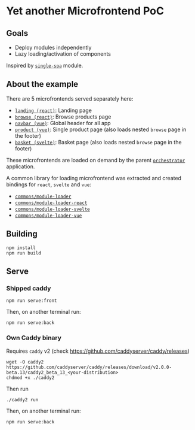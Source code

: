 # Yet another Microfrontend PoC

## Goals

- Deploy modules independently
- Lazy loading/activation of components

Inspired by [`single-spa`](https://single-spa.js.org/) module.

## About the example

There are 5 microfrontends served separately here:

- [`landing (react)`](./apps/landing): Landing page
- [`browse (react)`](./apps/browse): Browse products page
- [`navbar (vue)`](./apps/navbar): Global header for all app
- [`product (vue)`](./apps/product): Single product page (also loads nested `browse` page in the footer)
- [`basket (svelte)`](./apps/basket): Basket page (also loads nested `browse` page in the footer)

These microfrontends are loaded on demand by the parent [`orchestrator`](./orchestrator) application.

A common library for loading microfrontend was extracted and created bindings for `react`, `svelte` and `vue`:

- [`commons/module-loader`](./commons/module-loader)
- [`commons/module-loader-react`](./commons/module-loader-react)
- [`commons/module-loader-svelte`](./commons/module-loader-svelte)
- [`commons/module-loader-vue`](./commons/module-loader-vue)

## Building

```
npm install
npm run build
```

## Serve

### Shipped caddy

```
npm run serve:front
```

Then, on another terminal run:

```
npm run serve:back
```

### Own Caddy binary

Requires `caddy` v2 (check https://github.com/caddyserver/caddy/releases)

```
wget -O caddy2 https://github.com/caddyserver/caddy/releases/download/v2.0.0-beta.13/caddy2_beta_13_<your-distribution>
chdmod +x ./caddy2
```

Then run

```
./caddy2 run
```

Then, on another terminal run:

```
npm run serve:back
```
